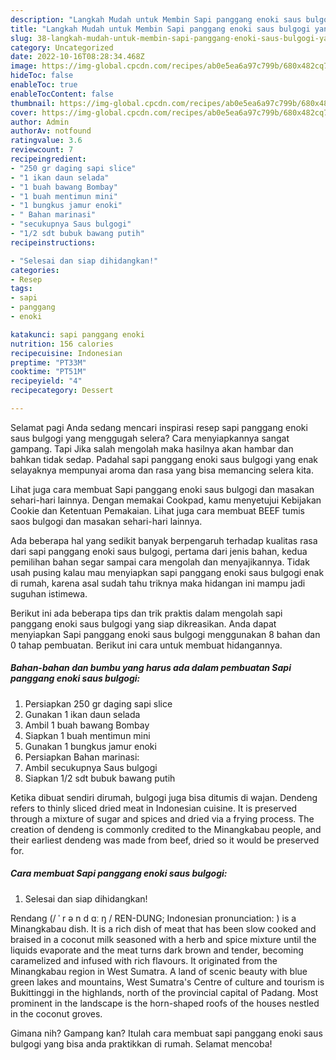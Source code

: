 ```yaml
---
description: "Langkah Mudah untuk Membin Sapi panggang enoki saus bulgogi yang Lezat"
title: "Langkah Mudah untuk Membin Sapi panggang enoki saus bulgogi yang Lezat"
slug: 38-langkah-mudah-untuk-membin-sapi-panggang-enoki-saus-bulgogi-yang-lezat
category: Uncategorized
date: 2022-10-16T08:28:34.468Z
image: https://img-global.cpcdn.com/recipes/ab0e5ea6a97c799b/680x482cq70/sapi-panggang-enoki-saus-bulgogi-foto-resep-utama.jpg
hideToc: false
enableToc: true
enableTocContent: false
thumbnail: https://img-global.cpcdn.com/recipes/ab0e5ea6a97c799b/680x482cq70/sapi-panggang-enoki-saus-bulgogi-foto-resep-utama.jpg
cover: https://img-global.cpcdn.com/recipes/ab0e5ea6a97c799b/680x482cq70/sapi-panggang-enoki-saus-bulgogi-foto-resep-utama.jpg
author: Admin
authorAv: notfound
ratingvalue: 3.6
reviewcount: 7
recipeingredient:
- "250 gr daging sapi slice"
- "1 ikan daun selada"
- "1 buah bawang Bombay"
- "1 buah mentimun mini"
- "1 bungkus jamur enoki"
- " Bahan marinasi"
- "secukupnya Saus bulgogi"
- "1/2 sdt bubuk bawang putih"
recipeinstructions:

- "Selesai dan siap dihidangkan!"
categories:
- Resep
tags:
- sapi
- panggang
- enoki

katakunci: sapi panggang enoki 
nutrition: 156 calories
recipecuisine: Indonesian
preptime: "PT33M"
cooktime: "PT51M"
recipeyield: "4"
recipecategory: Dessert

---
```



Selamat pagi Anda sedang mencari inspirasi resep sapi panggang enoki saus bulgogi yang menggugah selera? Cara menyiapkannya sangat gampang. Tapi Jika salah mengolah maka hasilnya akan hambar dan bahkan tidak sedap. Padahal sapi panggang enoki saus bulgogi yang enak selayaknya mempunyai aroma dan rasa yang bisa memancing selera kita.


Lihat juga cara membuat Sapi panggang enoki saus bulgogi dan masakan sehari-hari lainnya. Dengan memakai Cookpad, kamu menyetujui Kebijakan Cookie dan Ketentuan Pemakaian. Lihat juga cara membuat BEEF tumis saos bulgogi dan masakan sehari-hari lainnya.

Ada beberapa hal yang sedikit banyak berpengaruh terhadap kualitas rasa dari sapi panggang enoki saus bulgogi, pertama dari jenis bahan, kedua pemilihan bahan segar sampai cara mengolah dan menyajikannya. Tidak usah pusing kalau mau menyiapkan sapi panggang enoki saus bulgogi enak di rumah, karena asal sudah tahu triknya maka hidangan ini mampu jadi suguhan istimewa.


Berikut ini ada beberapa tips dan trik praktis dalam mengolah sapi panggang enoki saus bulgogi yang siap dikreasikan. Anda dapat menyiapkan Sapi panggang enoki saus bulgogi menggunakan 8 bahan dan 0 tahap pembuatan. Berikut ini cara untuk membuat hidangannya.

<!--inarticleads1-->

##### Bahan-bahan dan bumbu yang harus ada dalam pembuatan Sapi panggang enoki saus bulgogi:

1. Persiapkan 250 gr daging sapi slice
1. Gunakan 1 ikan daun selada
1. Ambil 1 buah bawang Bombay
1. Siapkan 1 buah mentimun mini
1. Gunakan 1 bungkus jamur enoki
1. Persiapkan  Bahan marinasi:
1. Ambil secukupnya Saus bulgogi
1. Siapkan 1/2 sdt bubuk bawang putih


Ketika dibuat sendiri dirumah, bulgogi juga bisa ditumis di wajan. Dendeng refers to thinly sliced dried meat in Indonesian cuisine. It is preserved through a mixture of sugar and spices and dried via a frying process. The creation of dendeng is commonly credited to the Minangkabau people, and their earliest dendeng was made from beef, dried so it would be preserved for. 

<!--inarticleads2-->

##### Cara membuat Sapi panggang enoki saus bulgogi:


1. Selesai dan siap dihidangkan!

Rendang (/ ˈ r ə n d ɑː ŋ / REN-DUNG; Indonesian pronunciation: ) is a Minangkabau dish. It is a rich dish of meat that has been slow cooked and braised in a coconut milk seasoned with a herb and spice mixture until the liquids evaporate and the meat turns dark brown and tender, becoming caramelized and infused with rich flavours. It originated from the Minangkabau region in West Sumatra. A land of scenic beauty with blue green lakes and mountains, West Sumatra&#39;s Centre of culture and tourism is Bukittinggi in the highlands, north of the provincial capital of Padang. Most prominent in the landscape is the horn-shaped roofs of the houses nestled in the coconut groves. 

Gimana nih? Gampang kan? Itulah cara membuat sapi panggang enoki saus bulgogi yang bisa anda praktikkan di rumah. Selamat mencoba!

